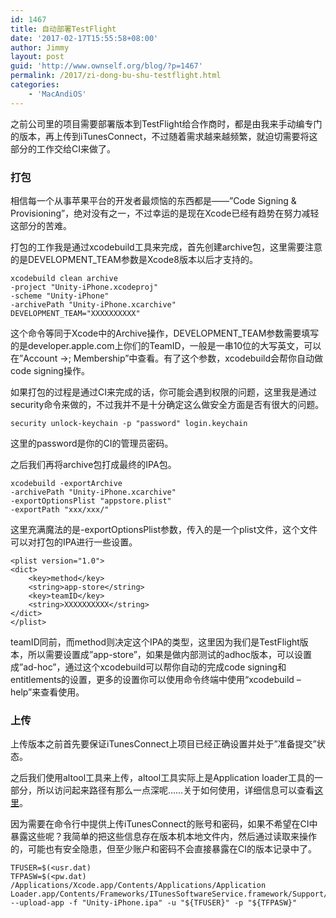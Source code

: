 ```yaml
---
id: 1467
title: 自动部署TestFlight
date: '2017-02-17T15:55:58+08:00'
author: Jimmy
layout: post
guid: 'http://www.ownself.org/blog/?p=1467'
permalink: /2017/zi-dong-bu-shu-testflight.html
categories:
    - 'MacAndiOS'
---
```


之前公司里的项目需要部署版本到TestFlight给合作商时，都是由我来手动编专门的版本，再上传到iTunesConnect，不过随着需求越来越频繁，就迫切需要将这部分的工作交给CI来做了。

### 打包

相信每一个从事苹果平台的开发者最烦恼的东西都是——”Code Signing & Provisioning”，绝对没有之一，不过幸运的是现在Xcode已经有趋势在努力减轻这部分的苦难。

打包的工作我是通过xcodebuild工具来完成，首先创建archive包，这里需要注意的是DEVELOPMENT\_TEAM参数是Xcode8版本以后才支持的。

```
xcodebuild clean archive
-project "Unity-iPhone.xcodeproj"
-scheme "Unity-iPhone"
-archivePath "Unity-iPhone.xcarchive"
DEVELOPMENT_TEAM="XXXXXXXXXX"
```

这个命令等同于Xcode中的Archive操作，DEVELOPMENT\_TEAM参数需要填写的是developer.apple.com上你们的TeamID，一般是一串10位的大写英文，可以在”Account ->; Membership”中查看。有了这个参数，xcodebuild会帮你自动做code signing操作。

如果打包的过程是通过CI来完成的话，你可能会遇到权限的问题，这里我是通过security命令来做的，不过我并不是十分确定这么做安全方面是否有很大的问题。

```
security unlock-keychain -p "password" login.keychain
```

这里的password是你的CI的管理员密码。

之后我们再将archive包打成最终的IPA包。

```
xcodebuild -exportArchive
-archivePath "Unity-iPhone.xcarchive"
-exportOptionsPlist "appstore.plist"
-exportPath "xxx/xxx/"
```

这里充满魔法的是-exportOptionsPlist参数，传入的是一个plist文件，这个文件可以对打包的IPA进行一些设置。

```
<plist version="1.0">
<dict>
    <key>method</key>
    <string>app-store</string>
    <key>teamID</key>
    <string>XXXXXXXXXX</string>
</dict>
</plist>
```

teamID同前，而method则决定这个IPA的类型，这里因为我们是TestFlight版本，所以需要设置成”app-store”，如果是做内部测试的adhoc版本，可以设置成”ad-hoc”，通过这个xcodebuild可以帮你自动的完成code signing和entitlements的设置，更多的设置你可以使用命令终端中使用“xcodebuild –help”来查看使用。

### 上传

上传版本之前首先要保证iTunesConnect上项目已经正确设置并处于”准备提交”状态。

之后我们使用altool工具来上传，altool工具实际上是Application loader工具的一部分，所以访问起来路径有那么一点深呢……关于如何使用，详细信息可以查看[这里](https://help.apple.com/itc/apploader/#/apdATD1E53-D1E1A1303-D1E53A1126)。

因为需要在命令行中提供上传iTunesConnect的账号和密码，如果不希望在CI中暴露这些呢？我简单的把这些信息存在版本机本地文件内，然后通过读取来操作的，可能也有安全隐患，但至少账户和密码不会直接暴露在CI的版本记录中了。

```
TFUSER=$(<usr.dat)
TFPASW=$(<pw.dat)
/Applications/Xcode.app/Contents/Applications/Application Loader.app/Contents/Frameworks/ITunesSoftwareService.framework/Support/altool --upload-app -f "Unity-iPhone.ipa" -u "${TFUSER}" -p "${TFPASW}"
```